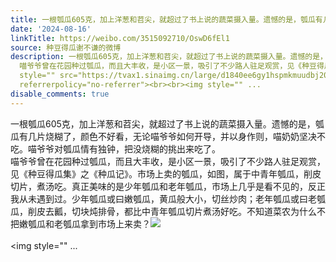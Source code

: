 ```yaml
---
title: 一根瓠瓜605克，加上洋葱和苕尖，就超过了书上说的蔬菜摄入量。遗憾的是，瓠瓜有几片烧糊了，颜色不好看，无论喵爷爷如何开导，并以身作则，喵奶奶坚决不吃。喵...
date: '2024-08-16'
linkTitle: https://weibo.com/3515092710/OswD6fEl1
source: 种豆得瓜谢不谦的微博
description: 一根瓠瓜605克，加上洋葱和苕尖，就超过了书上说的蔬菜摄入量。遗憾的是，瓠瓜有几片烧糊了，颜色不好看，无论喵爷爷如何开导，并以身作则，喵奶奶坚决不吃。喵爷爷对瓠瓜情有独钟，把没烧糊的挑出来吃了。<br>
  喵爷爷曾在花园种过瓠瓜，而且大丰收，是小区一景，吸引了不少路人驻足观赏，见《种豆得瓜集》之《种瓜记》。市场上卖的瓠瓜，如图，属于中青年瓠瓜，削皮切片，煮汤吃。真正美味的是少年瓠瓜和老年瓠瓜，市场上几乎是看不见的，反正我从未遇到过。少年瓠瓜或曰嫩瓠瓜，黄瓜般大小，切丝炒肉；老年瓠瓜或曰老瓠瓜，削皮去瓤，切块炖排骨，都比中青年瓠瓜切片煮汤好吃。不知道菜农为什么不把嫩瓠瓜和老瓠瓜拿到市场上来卖？<img
  style="" src="https://tvax1.sinaimg.cn/large/d1840ee6gy1hspmkmuudbj20u0140dl1.jpg"
  referrerpolicy="no-referrer"><br><br><img style="" ...
disable_comments: true
---
```

一根瓠瓜605克，加上洋葱和苕尖，就超过了书上说的蔬菜摄入量。遗憾的是，瓠瓜有几片烧糊了，颜色不好看，无论喵爷爷如何开导，并以身作则，喵奶奶坚决不吃。喵爷爷对瓠瓜情有独钟，把没烧糊的挑出来吃了。<br> 喵爷爷曾在花园种过瓠瓜，而且大丰收，是小区一景，吸引了不少路人驻足观赏，见《种豆得瓜集》之《种瓜记》。市场上卖的瓠瓜，如图，属于中青年瓠瓜，削皮切片，煮汤吃。真正美味的是少年瓠瓜和老年瓠瓜，市场上几乎是看不见的，反正我从未遇到过。少年瓠瓜或曰嫩瓠瓜，黄瓜般大小，切丝炒肉；老年瓠瓜或曰老瓠瓜，削皮去瓤，切块炖排骨，都比中青年瓠瓜切片煮汤好吃。不知道菜农为什么不把嫩瓠瓜和老瓠瓜拿到市场上来卖？<img style="" src="https://tvax1.sinaimg.cn/large/d1840ee6gy1hspmkmuudbj20u0140dl1.jpg" referrerpolicy="no-referrer"><br><br><img style="" ...